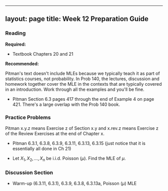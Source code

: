 
---
layout: page
title: Week 12 Preparation Guide
---

### Reading ###
**Required:** 
- Textbook Chapters 20 and 21

**Recommended:**

Pitman's text doesn't include MLEs because we typically teach it as part of statistics courses, not probability. In Prob 140, the lectures, discussion and homework together cover the MLE in the contexts that are typically covered in an introduction. Work through all the examples and you'll be fine.

- Pitman Section 6.3 pages 417 through the end of Example 4 on page 421. There's a large overlap with the Prob 140 book.

### Practice Problems ###
Pitman x.y.z means Exercise z of Section x.y and x.rev.z means Exercise z of the Review Exercises at the end of Chapter x.

- Pitman 6.3.1, 6.3.8, 6.3.9, 6.3.11, 6.3.13, 6.3.15 (just notice that it is essentially all done in Ch 21)

- Let $X_1, X_2, \ldots, X_n$ be i.i.d. Poisson $(\mu)$. Find the MLE of $\mu$.
 

### Discussion Section ###
- Warm-up (6.3.11, 6.3.1), 6.3.9, 6.3.8, 6.3.13a, Poisson $(\mu)$ MLE





```python

```
